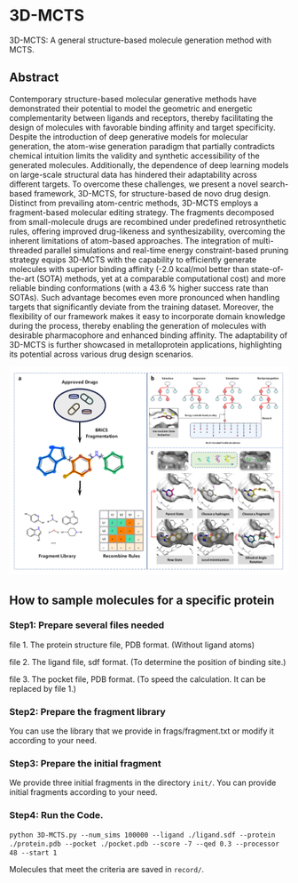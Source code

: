 # 3D-MCTS
3D-MCTS: A general structure-based molecule generation method with MCTS.

## Abstract

Contemporary structure-based molecular generative methods have demonstrated their potential to model the geometric and energetic complementarity between ligands and receptors, thereby facilitating the design of molecules with favorable binding affinity and target specificity. Despite the introduction of deep generative models for molecular generation, the atom-wise generation paradigm that partially contradicts chemical intuition limits the validity and synthetic accessibility of the generated molecules. Additionally, the dependence of deep learning models on large-scale structural data has hindered their adaptability across different targets. To overcome these challenges, we present a novel search-based framework, 3D-MCTS, for structure-based de novo drug design. Distinct from prevailing atom-centric methods, 3D-MCTS employs a fragment-based molecular editing strategy. The fragments decomposed from small-molecule drugs are recombined under predefined retrosynthetic rules, offering improved drug-likeness and synthesizability, overcoming the inherent limitations of atom-based approaches. The integration of multi-threaded parallel simulations and real-time energy constraint-based pruning strategy equips 3D-MCTS with the capability to efficiently generate molecules with superior binding affinity (-2.0 kcal/mol better than state-of-the-art (SOTA) methods, yet at a comparable computational cost) and more reliable binding conformations (with a 43.6 % higher success rate than SOTAs). Such advantage becomes even more pronounced when handling targets that significantly deviate from the training dataset. Moreover, the flexibility of our framework makes it easy to incorporate domain knowledge during the process, thereby enabling the generation of molecules with desirable pharmacophore and enhanced binding affinity. The adaptability of 3D-MCTS is further showcased in metalloprotein applications, highlighting its potential across various drug design scenarios.

![error](https://github.com/Brian-hongyan/3D-MCTS/blob/main/method.jpg)

## How to sample molecules for a specific protein

### Step1: Prepare several files needed

file 1. The protein structure file, PDB format. (Without ligand atoms)

file 2. The ligand file, sdf format. (To determine the position of binding site.)

file 3. The pocket file, PDB format. (To speed the calculation. It can be replaced by file 1.)

### Step2: Prepare the fragment library

You can use the library that we provide in frags/fragment.txt or modify it according to your need.

### Step3: Prepare the initial fragment

We provide three initial fragments in the directory ```init/```. You can provide initial fragments according to your need.

### Step4: Run the Code.

```
python 3D-MCTS.py --num_sims 100000 --ligand ./ligand.sdf --protein ./protein.pdb --pocket ./pocket.pdb --score -7 --qed 0.3 --processor 48 --start 1
```

Molecules that meet the criteria are saved in ```record/```.
